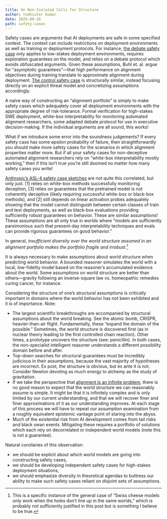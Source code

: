 ```yaml
---
title: On Non-Isolated Calls for Structure
author: Yudhister Kumar
date: 2025-09-26
path: safety-cases
---
```


Safety cases are arguments that AI deployments are safe in some specified context. The context can include restrictions on deployment environments as well as training or deployment protocols. For instance, [the debate safety case](https://arxiv.org/abs/2505.03989) only applies to low-stakes deployment environments, requires exploration guarantees on the model, and relies on a debate protocol which avoids obfuscated arguments. Given these assumptions, Buhl et. al. argue for “asymptotic guarantees”—that high performance on alignment objectives during training translate to approximate alignment during deployment. [The control safety case](https://arxiv.org/abs/2501.17315) is structurally similar, instead focusing directly on an explicit threat model and concretizing assumptions accordingly.

A naive way of constructing an “alignment portfolio” is simply to make safety cases which adequately cover all deployment environments with the appropriate degree of risk-tolerance. Formal verification for high-stakes SWE deployment, white-box interpretability for monitoring automated alignment researchers, some adapted debate protocol for use in executive decision-making. If the individual arguments are all sound, this works!

What if we introduce some error into the soundness judgements? If every safety case has some epsilon probability of failure, then straightforwardly you should make more safety cases for the scenarios in which alignment properties matter more. But if all your safety cases for non-deceptive automated alignment researchers rely on “white-box interpretability mostly working,” then if this isn’t true you’re still doomed no matter how many safety cases you write!

[Anthropic’s ASL-4 safety case sketches](https://alignment.anthropic.com/2024/safety-cases/) are not quite this correlated, but only just. [1] relies on white-box methods successfully monitoring deception, [3] relies on guarantees that the pretrained model is not coherently deceptive (likely requiring successful white-box or black-box methods), and [2] still depends on linear activation probes adequately showing that the model cannot distinguish between certain classes of train and test deployments, as well as black-box evaluations providing sufficiently robust guarantees on behavior. These are similar assumptions! These assumptions are all only true in worlds where “models are sufficiently parsimonious such that present-day interpretability techniques and evals can provide rigorous guarantees on good behavior.”

In general, *insufficient diversity over the world structure assumed in an alignment portfolio makes the portfolio fragile and irrobust*.[^1]

It is always necessary to make assumptions about world structure when predicting world behavior. A bounded reasoner simulates the world with a local, low-fidelity model based on the reasoner’s accumulated evidence about the world. Some assumptions on world structure are better than others—gravity following an inverse-square law vs. homeopathic remedies curing cancer, for instance.

Considering the structure of one’s structural assumptions is critically important in domains where the world behavior has not been exhibited and it is of importance. Note:

- The largest scientific breakthroughs are accompanied by structural assumptions about the world breaking. See the atomic bomb, CRISPR, heavier-than-air flight. Fundamentally, these “expand the domain of the possible.” Sometimes, the world structure is discovered first (as in nuclear theory leading to the first controlled chain reaction). Other times, a prototype uncovers the structure (see: penicillin). In both cases, the non-specialist intelligent reasoner understands a different possibility domain before and after.
- Top-down searches for structural guarantees must be incredibly judicious in their assumptions, because the vast majority of hypotheses are incorrect. Ex post, the structure is obvious, but ex ante it is not. Consider Newton devoting as much energy to alchemy as the study of gravitation.
- If we take the perspective that [alignment is an infinite problem](https://www.lesswrong.com/posts/nkeYxjdrWBJvwbnTr/an-advent-of-thought), there is no good reason to expect that the world structure we can reasonably assume is simple. It might be that it is infinitely complex and is only limited by our current understanding, and that we will recover finer and finer approximations of it as our understanding improves. At each stage of this process we will have to repeat our assumption examination from a roughly equivalent epistemic vantage point of staring into the abyss.
- Much of the existential risk from AI development comes from tail risks and black swan events. Mitigating these requires a portfolio of solutions which each rely on decorrelated or independent world models (note this is not a guarantee).

Natural corollaries of this observation:

- we should be explicit about which world models are going into constructing safety cases,
- we should be developing independent safety cases for high-stakes deployment situations,
- we should emphasize diversity in theoretical agendas to buttress our ability to make such safety cases reliant on disjoint sets of assumptions.

[^1]: This is a specific instance of the general case of “Swiss cheese models only work when the holes don’t line up in the same worlds,” which is probably not sufficiently justified in this post but is something I believe to be true.